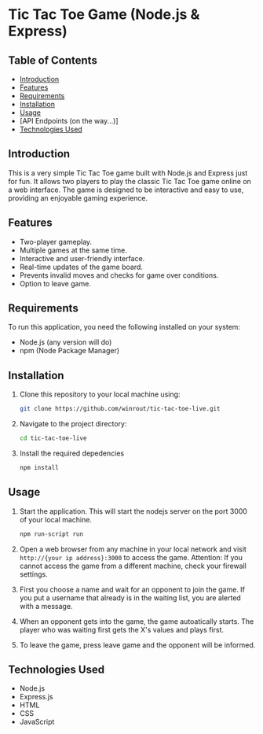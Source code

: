 # Tic Tac Toe Game (Node.js & Express)

## Table of Contents

- [Introduction](#introduction)
- [Features](#features)
- [Requirements](#requirements)
- [Installation](#installation)
- [Usage](#usage)
- [API Endpoints (on the way...)]
- [Technologies Used](#technologies-used)

## Introduction

This is a very simple Tic Tac Toe game built with Node.js and Express just for fun. It allows two players to play the classic Tic Tac Toe game online on a web interface. The game is designed to be interactive and easy to use, providing an enjoyable gaming experience.

## Features

- Two-player gameplay.
- Multiple games at the same time.
- Interactive and user-friendly interface.
- Real-time updates of the game board.
- Prevents invalid moves and checks for game over conditions.
- Option to leave game.
  
## Requirements

To run this application, you need the following installed on your system:

- Node.js (any version will do)
- npm (Node Package Manager)

## Installation

1. Clone this repository to your local machine using:

   ```bash
   git clone https://github.com/winrout/tic-tac-toe-live.git
   
2. Navigate to the project directory:
   ```bash
   cd tic-tac-toe-live
   
3. Install the required depedencies
   ```bash
   npm install

## Usage

1. Start the application. This will start the nodejs server on the port 3000 of your local machine.  
    ```bash
    npm run-script run

2. Open a web browser from any machine in your local network and visit `http://{your ip address}:3000` to access the game.
Attention: If you cannot access the game from a different machine, check your firewall settings.

3. First you choose a name and wait for an opponent to join the game. If you put a username that already is in the waiting list, you are alerted with a message.

4. When an opponent gets into the game, the game autoatically starts. The player who was waiting first gets the X's values and plays first.

5. To leave the game, press leave game and the opponent will be informed.

## Technologies Used
- Node.js
- Express.js
- HTML
- CSS
- JavaScript
  
